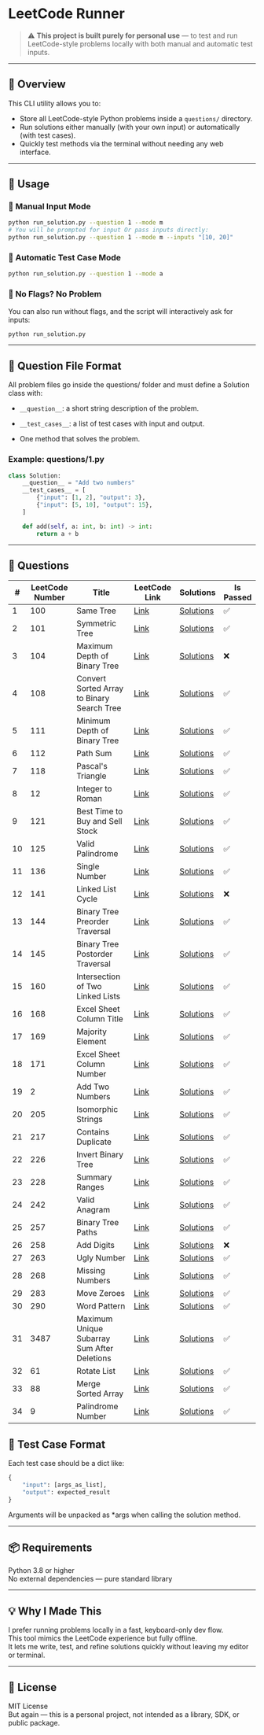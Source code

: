 # LeetCode Runner

> ⚠️ **This project is built purely for personal use** — to test and run LeetCode-style problems locally with both manual and automatic test inputs.

---

## 📌 Overview

This CLI utility allows you to:
- Store all LeetCode-style Python problems inside a `questions/` directory.
- Run solutions either manually (with your own input) or automatically (with test cases).
- Quickly test methods via the terminal without needing any web interface.

---

## 🏃 Usage

### 🔧 Manual Input Mode

```bash
python run_solution.py --question 1 --mode m
# You will be prompted for input Or pass inputs directly:
python run_solution.py --question 1 --mode m --inputs "[10, 20]"
```

### 🤖 Automatic Test Case Mode
```bash
python run_solution.py --question 1 --mode a
```

### 🧪 No Flags? No Problem
You can also run without flags, and the script will interactively ask for inputs:
```bash
python run_solution.py
```
---

## 🧠 Question File Format

All problem files go inside the questions/ folder and must define a Solution class with:

* `__question__`: a short string description of the problem.

* `__test_cases__`: a list of test cases with input and output.

* One method that solves the problem.

### Example: questions/1.py
```python
class Solution:
    __question__ = "Add two numbers"
    __test_cases__ = [
        {"input": [1, 2], "output": 3},
        {"input": [5, 10], "output": 15},
    ]

    def add(self, a: int, b: int) -> int:
        return a + b
```
---

## 📂 Questions

| # | LeetCode Number | Title | LeetCode Link | Solutions | Is Passed |
|---|-----------------|-------|---------------|-----------|-----------|
| 1 | 100 | Same Tree | [Link](https://leetcode.com/problems/same-tree) | [Solutions](questions/100.py) | ✅ |
| 2 | 101 | Symmetric Tree | [Link](https://leetcode.com/problems/symmetric-tree) | [Solutions](questions/101.py) | ✅ |
| 3 | 104 | Maximum Depth of Binary Tree | [Link](https://leetcode.com/problems/maximum-depth-of-binary-tree) | [Solutions](questions/104.py) | ❌ |
| 4 | 108 | Convert Sorted Array to Binary Search Tree | [Link](https://leetcode.com/problems/convert-sorted-array-to-binary-search-tree) | [Solutions](questions/108.py) | ✅ |
| 5 | 111 | Minimum Depth of Binary Tree | [Link](https://leetcode.com/problems/minimum-depth-of-binary-tree) | [Solutions](questions/111.py) | ✅ |
| 6 | 112 | Path Sum | [Link](https://leetcode.com/problems/path-sum) | [Solutions](questions/112.py) | ✅ |
| 7 | 118 | Pascal's Triangle | [Link](https://leetcode.com/problems/pascals-triangle) | [Solutions](questions/118.py) | ✅ |
| 8 | 12 | Integer to Roman | [Link](https://leetcode.com/problems/integer-to-roman/) | [Solutions](questions/12.py) | ✅ |
| 9 | 121 | Best Time to Buy and Sell Stock | [Link](https://leetcode.com/problems/best-time-to-buy-and-sell-stock) | [Solutions](questions/121.py) | ✅ |
| 10 | 125 | Valid Palindrome | [Link](https://leetcode.com/problems/valid-palindrome) | [Solutions](questions/125.py) | ✅ |
| 11 | 136 | Single Number | [Link](https://leetcode.com/problems/single-number) | [Solutions](questions/136.py) | ✅ |
| 12 | 141 | Linked List Cycle | [Link](https://leetcode.com/problems/linked-list-cycle) | [Solutions](questions/141.py) | ❌ |
| 13 | 144 | Binary Tree Preorder Traversal | [Link](https://leetcode.com/problems/binary-tree-preorder-traversal) | [Solutions](questions/144.py) | ✅ |
| 14 | 145 | Binary Tree Postorder Traversal | [Link](https://leetcode.com/problems/binary-tree-postorder-traversal) | [Solutions](questions/145.py) | ✅ |
| 15 | 160 | Intersection of Two Linked Lists | [Link](https://leetcode.com/problems/intersection-of-two-linked-lists) | [Solutions](questions/160.py) | ✅ |
| 16 | 168 | Excel Sheet Column Title | [Link](https://leetcode.com/problems/excel-sheet-column-title) | [Solutions](questions/168.py) | ✅ |
| 17 | 169 | Majority Element | [Link](https://leetcode.com/problems/majority-element) | [Solutions](questions/169.py) | ✅ |
| 18 | 171 | Excel Sheet Column Number | [Link](https://leetcode.com/problems/excel-sheet-column-number) | [Solutions](questions/171.py) | ✅ |
| 19 | 2 | Add Two Numbers | [Link](https://leetcode.com/problems/add-two-numbers) | [Solutions](questions/2.py) | ✅ |
| 20 | 205 | Isomorphic Strings | [Link](https://leetcode.com/problems/isomorphic-strings) | [Solutions](questions/205.py) | ✅ |
| 21 | 217 | Contains Duplicate | [Link](https://leetcode.com/problems/contains-duplicate) | [Solutions](questions/217.py) | ✅ |
| 22 | 226 | Invert Binary Tree | [Link](https://leetcode.com/problems/invert-binary-tree) | [Solutions](questions/226.py) | ✅ |
| 23 | 228 | Summary Ranges | [Link](https://leetcode.com/problems/summary-ranges) | [Solutions](questions/228.py) | ✅ |
| 24 | 242 | Valid Anagram | [Link](https://leetcode.com/problems/valid-anagram) | [Solutions](questions/242.py) | ✅ |
| 25 | 257 | Binary Tree Paths | [Link](https://leetcode.com/problems/binary-tree-paths) | [Solutions](questions/257.py) | ✅ |
| 26 | 258 | Add Digits | [Link](https://leetcode.com/problems/add-digits) | [Solutions](questions/258.py) | ❌ |
| 27 | 263 | Ugly Number | [Link](https://leetcode.com/problems/ugly-number) | [Solutions](questions/263.py) | ✅ |
| 28 | 268 | Missing Numbers | [Link](https://leetcode.com/problems/missing-number) | [Solutions](questions/268.py) | ✅ |
| 29 | 283 | Move Zeroes | [Link](https://leetcode.com/problems/move-zeroes) | [Solutions](questions/283.py) | ✅ |
| 30 | 290 | Word Pattern | [Link](https://leetcode.com/problems/word-pattern) | [Solutions](questions/290.py) | ✅ |
| 31 | 3487 | Maximum Unique Subarray Sum After Deletions | [Link](https://leetcode.com/problems/maximum-unique-subarray-sum-after-deletion) | [Solutions](questions/3487.py) | ✅ |
| 32 | 61 | Rotate List | [Link](https://leetcode.com/problems/rotate-list/) | [Solutions](questions/61.py) | ✅ |
| 33 | 88 | Merge Sorted Array | [Link](https://leetcode.com/problems/merge-sorted-array) | [Solutions](questions/88.py) | ✅ |
| 34 | 9 | Palindrome Number | [Link](https://leetcode.com/problems/palindrome-number) | [Solutions](questions/9.py) | ✅ |

## 🧪 Test Case Format
Each test case should be a dict like:
```python
{
    "input": [args_as_list],
    "output": expected_result
}
```
Arguments will be unpacked as *args when calling the solution method.

---
## 📦 Requirements
Python 3.8 or higher\
No external dependencies — pure standard library

---
## 💡 Why I Made This
I prefer running problems locally in a fast, keyboard-only dev flow.\
This tool mimics the LeetCode experience but fully offline.\
It lets me write, test, and refine solutions quickly without leaving my editor or terminal.

---
## 📜 License
MIT License\
But again — this is a personal project, not intended as a library, SDK, or public package.